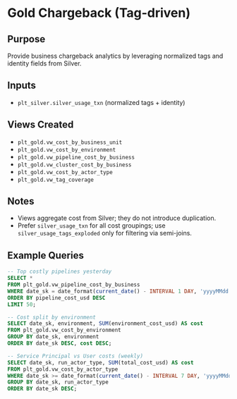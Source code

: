 # Gold Chargeback (Tag-driven)

## Purpose
Provide business chargeback analytics by leveraging normalized tags and identity fields from Silver.

## Inputs
- `plt_silver.silver_usage_txn` (normalized tags + identity)

## Views Created
- `plt_gold.vw_cost_by_business_unit`
- `plt_gold.vw_cost_by_environment`
- `plt_gold.vw_pipeline_cost_by_business`
- `plt_gold.vw_cluster_cost_by_business`
- `plt_gold.vw_cost_by_actor_type`
- `plt_gold.vw_tag_coverage`

## Notes
- Views aggregate cost from Silver; they do not introduce duplication.
- Prefer `silver_usage_txn` for all cost groupings; use `silver_usage_tags_exploded` only for filtering via semi-joins.

## Example Queries
```sql
-- Top costly pipelines yesterday
SELECT *
FROM plt_gold.vw_pipeline_cost_by_business
WHERE date_sk = date_format(current_date() - INTERVAL 1 DAY, 'yyyyMMdd')
ORDER BY pipeline_cost_usd DESC
LIMIT 50;

-- Cost split by environment
SELECT date_sk, environment, SUM(environment_cost_usd) AS cost
FROM plt_gold.vw_cost_by_environment
GROUP BY date_sk, environment
ORDER BY date_sk DESC, cost DESC;

-- Service Principal vs User costs (weekly)
SELECT date_sk, run_actor_type, SUM(total_cost_usd) AS cost
FROM plt_gold.vw_cost_by_actor_type
WHERE date_sk >= date_format(current_date() - INTERVAL 7 DAY, 'yyyyMMdd')
GROUP BY date_sk, run_actor_type
ORDER BY date_sk DESC;
```

